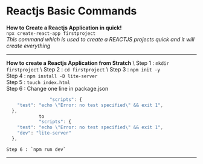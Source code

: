 # Reactjs Basic Commands
	
**How to Create a Reactjs Application in quick!**\
		`npx create-react-app firstproject`\
	*This command which is used to create a REACTJS projects quick and it will create everything*

**************************************************************


**How to create a Reactjs Application from Stratch** \ 
	Step 1 : `mkdir firstproject` \ 
	Step 2 : `cd firstproject` \ 
	Step 3 : `npm init -y` \
	Step 4 : `npm install -D lite-server` \
	Step 5 : `touch index.html` \
	Step 6 : Change one line in package.json
```javascript
				"scripts": {
    "test": "echo \"Error: no test specified\" && exit 1",
  },
  			to
  			"scripts": {
    "test": "echo \"Error: no test specified\" && exit 1",
    "dev": "lite-server"
  },
```
	Step 6 : `npm run dev`


**************************************************************




